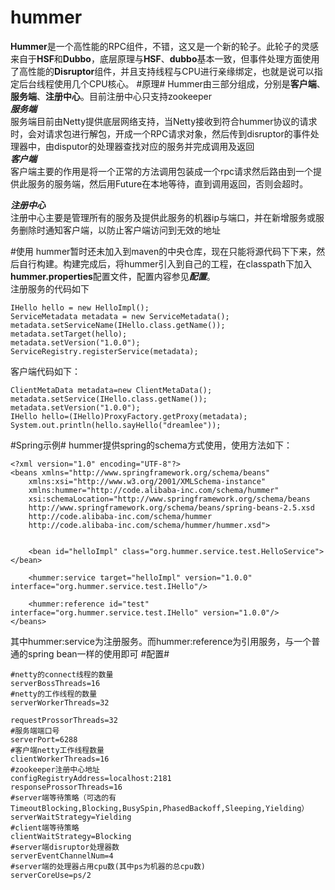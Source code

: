 hummer
======

**Hummer**是一个高性能的RPC组件，不错，这又是一个新的轮子。此轮子的灵感来自于**HSF**和**Dubbo**，底层原理与**HSF**、**dubbo**基本一致，但事件处理方面使用了高性能的**Disruptor**组件，并且支持线程与CPU进行亲缘绑定，也就是说可以指定后台线程使用几个CPU核心。
#原理#
Hummer由三部分组成，分别是**客户端**、**服务端**、**注册中心**。目前注册中心只支持zookeeper   
***服务端***      
  服务端目前由Netty提供底层网络支持，当Netty接收到符合hummer协议的请求时，会对请求包进行解包，开成一个RPC请求对象，然后传到disruptor的事件处理器中，由disputor的处理器查找对应的服务并完成调用及返回   
***客户端***   
  客户端主要的作用是将一个正常的方法调用包装成一个rpc请求然后路由到一个提供此服务的服务端，然后用Future在本地等待，直到调用返回，否则会超时。

***注册中心***   
  注册中心主要是管理所有的服务及提供此服务的机器ip与端口，并在新增服务或服务删除时通知客户端，以防止客户端访问到无效的地址

#使用
hummer暂时还未加入到maven的中央仓库，现在只能将源代码下下来，然后自行构建。构建完成后，将hummer引入到自己的工程，在classpath下加入**hummer.properties**配置文件，配置内容参见***配置***。   
注册服务的代码如下
```
IHello hello = new HelloImpl();
ServiceMetadata metadata = new ServiceMetadata();
metadata.setServiceName(IHello.class.getName());
metadata.setTarget(hello);
metadata.setVersion("1.0.0");
ServiceRegistry.registerService(metadata);
```
客户端代码如下：   
```
ClientMetaData metadata=new ClientMetaData();
metadata.setService(IHello.class.getName());
metadata.setVersion("1.0.0");
IHello hello=(IHello)ProxyFactory.getProxy(metadata);
System.out.println(hello.sayHello("dreamlee"));
```
#Spring示例#
hummer提供spring的schema方式使用，使用方法如下：
```
<?xml version="1.0" encoding="UTF-8"?>
<beans xmlns="http://www.springframework.org/schema/beans"
	xmlns:xsi="http://www.w3.org/2001/XMLSchema-instance"
	xmlns:hummer="http://code.alibaba-inc.com/schema/hummer"
	xsi:schemaLocation="http://www.springframework.org/schema/beans 
	http://www.springframework.org/schema/beans/spring-beans-2.5.xsd
	http://code.alibaba-inc.com/schema/hummer
	http://code.alibaba-inc.com/schema/hummer/hummer.xsd">


	<bean id="helloImpl" class="org.hummer.service.test.HelloService"></bean>
	
	<hummer:service target="helloImpl" version="1.0.0" interface="org.hummer.service.test.IHello"/>
	
	<hummer:reference id="test" interface="org.hummer.service.test.IHello" version="1.0.0"/>
</beans>
```
其中hummer:service为注册服务。而hummer:reference为引用服务，与一个普通的spring bean一样的使用即可
#配置#
```
#netty的connect线程的数量
serverBossThreads=16
#netty的工作线程的数量
serverWorkerThreads=32

requestProssorThreads=32
#服务端端口号
serverPort=6288
#客户端netty工作线程数量
clientWorkerThreads=16
#zookeeper注册中心地址
configRegistryAddress=localhost:2181
responseProssorThreads=16
#server端等待策略（可选的有TimeoutBlocking,Blocking,BusySpin,PhasedBackoff,Sleeping,Yielding）
serverWaitStrategy=Yielding
#client端等待策略
clientWaitStrategy=Blocking
#server端disruptor处理器数
serverEventChannelNum=4
#server端的处理器占用cpu数(其中ps为机器的总cpu数)
serverCoreUse=ps/2
```
